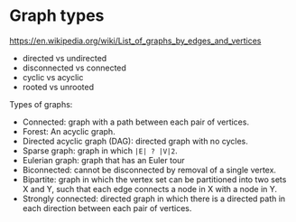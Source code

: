 # Graph types

https://en.wikipedia.org/wiki/List_of_graphs_by_edges_and_vertices

- directed vs undirected
- disconnected vs connected
- cyclic vs acyclic
- rooted vs unrooted



Types of graphs:
* Connected: graph with a path between each pair of vertices.
* Forest: An acyclic graph.
* Directed acyclic graph (DAG): directed graph with no cycles.
* Sparse graph: graph in which `|E| ? |V|2`.
* Eulerian graph: graph that has an Euler tour
* Biconnected: cannot be disconnected by removal of a single vertex.
* Bipartite: 
  graph in which the vertex set can be partitioned into two sets X and Y, such that each edge connects a node in X with a node in Y.
* Strongly connected: 
  directed graph in which there is a directed path in each direction between 
  each pair of vertices.
  